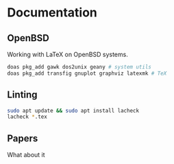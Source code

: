 # Documentation

## OpenBSD

Working with LaTeX on OpenBSD systems.

```sh
doas pkg_add gawk dos2unix geany # system utils
doas pkg_add transfig gnuplot graphviz latexmk # TeX
```

## Linting

```sh
sudo apt update && sudo apt install lacheck
lacheck *.tex
```

## Papers

What about it
